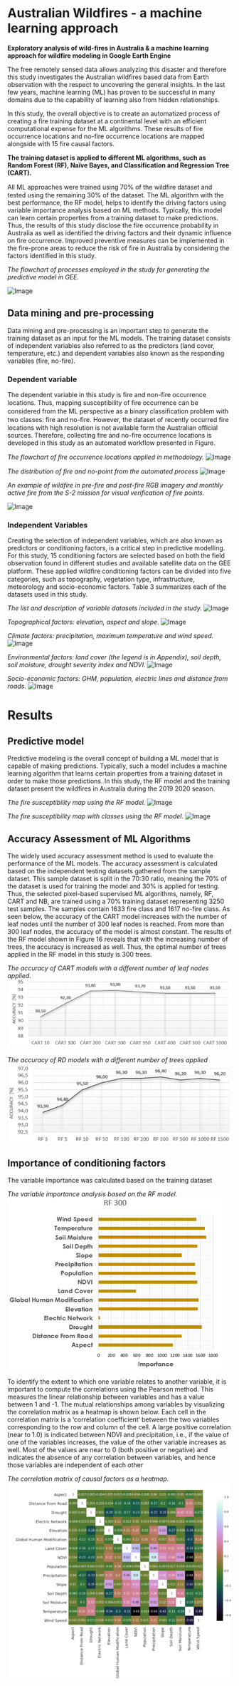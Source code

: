 # Australian Wildfires - a machine learning approach 

**Exploratory analysis of wild-fires in Australia & a machine learning approach 
for wildfire modeling in Google Earth Engine**

The free remotely sensed data allows analyzing this disaster and therefore this study investigates the Australian wildfires based data from Earth observation with the respect to uncovering the general insights. In the last few years, machine learning (ML) has proven to be successful in many domains due to the capability of learning also from hidden relationships. 

In this study, the overall objective is to create an automatized process of creating a fire training dataset at a continental level with an efficient computational expense for the ML algorithms. These results of fire occurrence locations and no-fire occurrence locations are mapped alongside with 15 fire causal factors. 

**The training dataset is applied to different ML algorithms, such as Random Forest (RF), Naïve Bayes, and Classification and Regression Tree (CART).**

All ML approaches were trained using 70% of the wildﬁre dataset and tested using the remaining 30% of the dataset. The ML algorithm with the best performance, the RF model, helps to identify the driving factors using variable importance analysis based on ML methods. Typically, this model can learn certain properties from a training dataset to make predictions. Thus, the results of this study disclose the fire occurrence probability in Australia as well as identified the driving factors and their dynamic influence on fire occurrence. Improved preventive measures can be implemented in the fire-prone areas to reduce the risk of fire in Australia by considering the factors identified in this study.	 

*The flowchart of processes employed in the study for generating the predictive model in GEE.*


![Image](https://github.com/sulova/AustraliaFires/blob/master/image/Cap_1.PNG)

## Data mining and pre-processing 
Data mining and pre-processing is an important step to generate the training dataset as an input for the ML models. The training dataset consists of independent variables also referred to as the predictors (land cover, temperature, etc.) and dependent variables also known as the responding variables (fire, no-fire). 

### Dependent variable
The dependent variable in this study is fire and non-fire occurrence locations. Thus, mapping susceptibility of ﬁre occurrence can be considered from the ML perspective as a binary classiﬁcation problem with two classes: fire and no-ﬁre. However, the dataset of recently occurred fire locations with high resolution is not available form the Australian official sources. Therefore, collecting fire and no-fire occurrence locations is developed in this study as an automated workflow presented in Figure.

*The flowchart of ﬁre occurrence locations applied in methodology.*
![Image](https://github.com/sulova/AustraliaFires/blob/master/image/Cap_2.PNG)

*The distribution of fire and no-point from the automated process*
![Image](https://github.com/sulova/AustraliaFires/blob/master/image/Cap_7.PNG)

*An example of wildfire in pre-fire and post-fire RGB imagery and monthly active fire from the S-2 mission for visual verification of fire points.*

![Image](https://github.com/sulova/AustraliaFires/blob/master/image/Cap_11.PNG)

### Independent Variables	
Creating the selection of independent variables, which are also known as predictors or conditioning factors,  is a critical step in predictive modelling. For this study, 15 conditioning factors are selected based on both the field observation found in different studies and available satellite data on the GEE platform. These applied wildﬁre conditioning factors can be divided into five categories, such as topography, vegetation type, infrastructure, meteorology and socio-economic factors. Table 3 summarizes each of the datasets used in this study.

*The list and description of variable datasets included in the study.*
![Image](https://github.com/sulova/AustraliaFires/blob/master/image/Cap_3.PNG)

*Topographical factors: elevation, aspect and slope.*
![Image](https://github.com/sulova/AustraliaFires/blob/master/image/Cap_4.PNG)

*Climate factors: precipitation, maximum temperature and wind speed.*
![Image](https://github.com/sulova/AustraliaFires/blob/master/image/Cap_5.PNG)

*Environmental factors: land cover (the legend is in Appendix), soil depth, soil moisture, 
drought severity index and NDVI.*
![Image](https://github.com/sulova/AustraliaFires/blob/master/image/Cap_6.PNG)

*Socio-economic factors: GHM, population, electric lines and distance from roads.*
![Image](https://github.com/sulova/AustraliaFires/blob/master/image/Cap_66.PNG)


# Results

## Predictive model

Predictive modeling is the overall concept of building a ML model that is capable of making predictions. Typically, such a model includes a machine learning algorithm that learns certain properties from a training dataset in order to make those predictions. In this study, the RF model and the training dataset present the wildfires in Australia during the 2019
2020 season.

*The fire susceptibility map using the RF model.*
![Image](https://github.com/sulova/AustraliaFires/blob/master/image/Cap_8.PNG)

*The fire susceptibility map with classes using the RF model.*
![Image](https://github.com/sulova/AustraliaFires/blob/master/image/Cap_9.PNG)

## Accuracy Assessment of ML Algorithms
The widely used accuracy assessment method is used to evaluate the performance of the ML models. The accuracy assessment is calculated based on the independent testing datasets gathered from the sample dataset. This sample dataset is split in the 70:30 ratio, meaning the 70% of the dataset is used for training the model and 30% is applied for testing. Thus, the selected pixel-based supervised ML algorithms, namely, RF, CART and NB, are trained using a 70% training dataset representing 3250 test samples. The samples contain 1633 fire class and 1617 no-fire class.
As seen below, the accuracy of the CART model increases with the number of leaf nodes until the number of 300 leaf nodes is reached. From more than 300 leaf nodes, the accuracy of the model is almost constant. The results of the RF model shown in Figure 16 reveals that with the increasing number of trees, the accuracy is increased as well. Thus, the optimal number of trees applied in the RF model in this study is 300 trees.

*The accuracy of CART models with a different number of leaf nodes applied.*
![Image](https://github.com/sulova/AustraliaFires/blob/master/image/CART.png)

*The accuracy of RD models with a different number of trees applied*
![Image](https://github.com/sulova/AustraliaFires/blob/master/image/RF.png)

## Importance of conditioning factors

The variable importance was calculated based on the training dataset

*The variable importance analysis based on the RF model.*
![Image](https://github.com/sulova/AustraliaFires/blob/master/image/VI.png)

To identify the extent to which one variable relates to another variable, it is important to compute the correlations using the Pearson method. This measures the linear relationship between variables and has a value between 1 and -1. The mutual relationships among variables by visualizing the correlation matrix as a heatmap is shown below.  Each cell in the correlation matrix is a ‘correlation coefficient‘ between the two variables corresponding to the row and column of the cell. A large positive correlation (near to 1.0) is indicated between NDVI and precipitation, i.e., if the value of one of the variables increases, the value of the other variable increases as well. Most of the values are near to 0 (both positive or negative) and indicates the absence of any correlation between variables, and hence those variables are independent of each other

*The correlation matrix of causal factors as a heatmap.*
![Image](https://github.com/sulova/AustraliaFires/blob/master/image/PCA.png)
